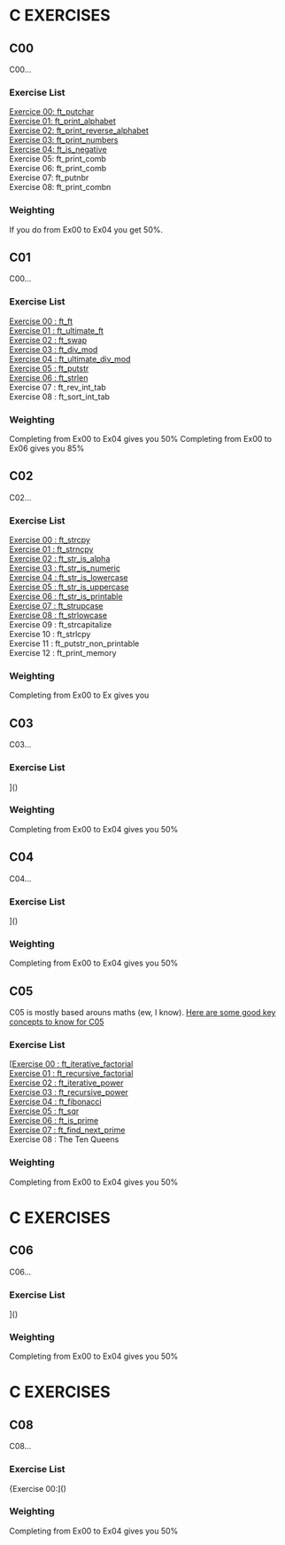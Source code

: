 # C EXERCISES

## C00
C00...

### Exercise List
[Exercice 00: ft_putchar](https://github.com/kaiaydan/42_Piscine_2024/blob/main/Exercises/C00-Ex00-ft_putchar.c)<br />
[Exercise 01: ft_print_alphabet](https://github.com/kaiaydan/42_Piscine_2024/blob/main/Exercises/C00-Ex01-ft_print_alphabet.c)<br />
[Exercise 02: ft_print_reverse_alphabet](https://github.com/kaiaydan/42_Piscine_2024/blob/main/Exercises/C00-Ex02-ft_print_reverse_alphabet.c)<br />
[Exercise 03: ft_print_numbers](https://github.com/kaiaydan/42_Piscine_2024/blob/main/Exercises/C00-Ex03-ft_print_numbers.c)<br />
[Exercise 04: ft_is_negative](https://github.com/kaiaydan/42_Piscine_2024/blob/main/Exercises/C00-Ex04-ft_is_negative.c)<br />
Exercise 05: ft_print_comb<br />
Exercise 06: ft_print_comb<br />
Exercise 07: ft_putnbr<br />
Exercise 08: ft_print_combn<br />

### Weighting
If you do from Ex00 to Ex04 you get 50%.

## C01
C00...

### Exercise List
[Exercise 00 : ft_ft]()<br />
[Exercise 01 : ft_ultimate_ft]()<br />
[Exercise 02 : ft_swap]()<br />
[Exercise 03 : ft_div_mod]()<br />
[Exercise 04 : ft_ultimate_div_mod]()<br />
[Exercise 05 : ft_putstr]()<br />
[Exercise 06 : ft_strlen]()<br />
Exercise 07 : ft_rev_int_tab<br />
Exercise 08 : ft_sort_int_tab<br />

### Weighting
Completing from Ex00 to Ex04 gives you 50%
Completing from Ex00 to Ex06 gives you 85%

## C02
C02...

### Exercise List
[Exercise 00 : ft_strcpy]()<br />
[Exercise 01 : ft_strncpy]()<br />
[Exercise 02 : ft_str_is_alpha]()<br />
[Exercise 03 : ft_str_is_numeric]()<br />
[Exercise 04 : ft_str_is_lowercase]()<br />
[Exercise 05 : ft_str_is_uppercase]()<br />
[Exercise 06 : ft_str_is_printable]()<br />
[Exercise 07 : ft_strupcase]()<br />
[Exercise 08 : ft_strlowcase]()<br />
Exercise 09 : ft_strcapitalize<br />
Exercise 10 : ft_strlcpy<br />
Exercise 11 : ft_putstr_non_printable<br />
Exercise 12 : ft_print_memory<br />

### Weighting
Completing from Ex00 to Ex gives you 

## C03
C03...

### Exercise List
]()<br />

### Weighting
Completing from Ex00 to Ex04 gives you 50%

## C04
C04...

### Exercise List
]()<br />

### Weighting
Completing from Ex00 to Ex04 gives you 50%

## C05
C05 is mostly based arouns maths (ew, I know).
[Here are some good key concepts to know for C05]()

### Exercise List
[[Exercise 00 : ft_iterative_factorial]()<br />
[Exercise 01 : ft_recursive_factorial]()<br />
[Exercise 02 : ft_iterative_power]()<br />
[Exercise 03 : ft_recursive_power]()<br />
[Exercise 04 : ft_fibonacci]()<br />
[Exercise 05 : ft_sqr]()<br />
[Exercise 06 : ft_is_prime]()<br />
[Exercise 07 : ft_find_next_prime]()<br />
Exercise 08 : The Ten Queens<br />

### Weighting
Completing from Ex00 to Ex04 gives you 50%

# C EXERCISES
## C06
C06...

### Exercise List
]()<br />

### Weighting
Completing from Ex00 to Ex04 gives you 50%

# C EXERCISES
## C08
C08...

### Exercise List
{Exercise 00:]()<br />

### Weighting
Completing from Ex00 to Ex04 gives you 50%

